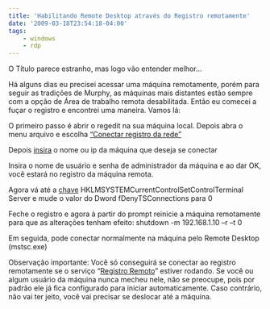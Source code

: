 ```yaml
---
title: 'Habilitando Remote Desktop através do Registro remotamente'
date: '2009-03-18T23:54:18-04:00'
tags:
    - windows
    - rdp
---
```


O Título parece estranho, mas logo vão entender melhor…

Há alguns dias eu precisei acessar uma máquina remotamente, porém para seguir as tradições de Murphy, as máquinas mais distantes estão sempre com a opção de Área de trabalho remota desabilitada. Então eu comecei a fuçar o registro e encontrei uma maneira. Vamos lá:

O primeiro passo é abrir o regedit na sua máquina local. Depois abra o menu arquivo e escolha [“Conectar registro da rede”](/wp-content/uploads/2009/03/1.jpg)

Depois [insira](/wp-content/uploads/2009/03/2.jpg) o nome ou ip da máquina que deseja se conectar

Insira o nome de usuário e senha de administrador da máquina e ao dar OK, você estará no registro da máquina remota.

Agora vá até a [chave](h/wp-content/uploads/2009/03/3.jpg) HKLMSYSTEMCurrentControlSetControlTerminal Server e mude o valor do Dword fDenyTSConnections para 0

Feche o registro e agora à partir do prompt reinicie a máquina remotamente para que as alterações tenham efeito: shutdown -m 192.168.1.10 –r –t 0

Em seguida, pode conectar normalmente na máquina pelo Remote Desktop (mstsc.exe)

Observação importante: Você só conseguirá se conectar ao registro remotamente se o serviço “[Registro Remoto](/wp-content/uploads/2009/03/4.jpg)” estiver rodando. Se você ou algum usuário da máquina nunca mecheu nele, não se preocupe, pois por padrão ele já fica configurado para iniciar automaticamente. Caso contrário, não vai ter jeito, você vai precisar se deslocar até a máquina.  
[  ](/wp-content/uploads/2009/03/4.jpg)
